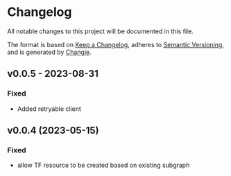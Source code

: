 # Changelog
All notable changes to this project will be documented in this file.

The format is based on [Keep a Changelog](https://keepachangelog.com/en/1.0.0/),
adheres to [Semantic Versioning](https://semver.org/spec/v2.0.0.html),
and is generated by [Changie](https://github.com/miniscruff/changie).


## v0.0.5 - 2023-08-31
### Fixed
* Added retryable client

## v0.0.4 (2023-05-15)
### Fixed
* allow TF resource to be created based on existing subgraph
